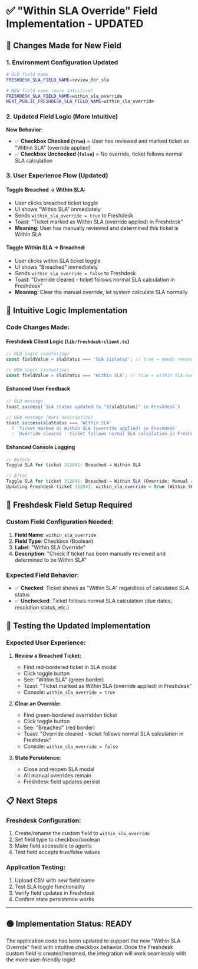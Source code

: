 # ✅ "Within SLA Override" Field Implementation - UPDATED

## 🔄 **Changes Made for New Field**

### 1. **Environment Configuration Updated**
```bash
# OLD field name
FRESHDESK_SLA_FIELD_NAME=review_for_sla

# NEW field name (more intuitive)
FRESHDESK_SLA_FIELD_NAME=within_sla_override
NEXT_PUBLIC_FRESHDESK_SLA_FIELD_NAME=within_sla_override
```

### 2. **Updated Field Logic (More Intuitive)**
**New Behavior:**
- ✅ **Checkbox Checked (`true`)** = User has reviewed and marked ticket as "Within SLA" (override applied)
- ✅ **Checkbox Unchecked (`false`)** = No override, ticket follows normal SLA calculation

### 3. **User Experience Flow (Updated)**

#### **Toggle Breached → Within SLA:**
- User clicks breached ticket toggle
- UI shows "Within SLA" immediately  
- Sends `within_sla_override = true` to Freshdesk
- Toast: "Ticket marked as Within SLA (override applied) in Freshdesk"
- **Meaning**: User has manually reviewed and determined this ticket is Within SLA

#### **Toggle Within SLA → Breached:**
- User clicks within SLA ticket toggle
- UI shows "Breached" immediately
- Sends `within_sla_override = false` to Freshdesk  
- Toast: "Override cleared - ticket follows normal SLA calculation in Freshdesk"
- **Meaning**: Clear the manual override, let system calculate SLA normally

## 🎯 **Intuitive Logic Implementation**

### **Code Changes Made:**

#### **Freshdesk Client Logic (`lib/freshdesk-client.ts`)**
```typescript
// OLD logic (confusing)
const fieldValue = slaStatus === 'SLA Violated'; // true = needs review

// NEW logic (intuitive)  
const fieldValue = slaStatus === 'Within SLA'; // true = within SLA override
```

#### **Enhanced User Feedback**
```typescript
// OLD message
toast.success(`SLA status updated to "${slaStatus}" in Freshdesk`)

// NEW message (more descriptive)
toast.success(slaStatus === 'Within SLA' 
  ? `Ticket marked as Within SLA (override applied) in Freshdesk` 
  : `Override cleared - ticket follows normal SLA calculation in Freshdesk`)
```

#### **Enhanced Console Logging**
```javascript
// Before
Toggle SLA for ticket 312841: Breached → Within SLA

// After  
Toggle SLA for ticket 312841: Breached → Within SLA (Override: Manual review - Within SLA)
Updating Freshdesk ticket 312841: within_sla_override = true (Within SLA)
```

## 🔧 **Freshdesk Field Setup Required**

### **Custom Field Configuration Needed:**
1. **Field Name**: `within_sla_override`
2. **Field Type**: Checkbox (Boolean)
3. **Label**: "Within SLA Override" 
4. **Description**: "Check if ticket has been manually reviewed and determined to be Within SLA"

### **Expected Field Behavior:**
- ✅ **Checked**: Ticket shows as "Within SLA" regardless of calculated SLA status
- ✅ **Unchecked**: Ticket follows normal SLA calculation (due dates, resolution status, etc.)

## 🧪 **Testing the Updated Implementation**

### **Expected User Experience:**

1. **Review a Breached Ticket:**
   - Find red-bordered ticket in SLA modal
   - Click toggle button
   - See: "Within SLA" (green border)
   - Toast: "Ticket marked as Within SLA (override applied) in Freshdesk"
   - Console: `within_sla_override = true`

2. **Clear an Override:**
   - Find green-bordered overridden ticket  
   - Click toggle button
   - See: "Breached" (red border)
   - Toast: "Override cleared - ticket follows normal SLA calculation in Freshdesk"
   - Console: `within_sla_override = false`

3. **State Persistence:**
   - Close and reopen SLA modal
   - All manual overrides remain
   - Freshdesk field updates persist

## 📋 **Next Steps**

### **Freshdesk Configuration:**
1. Create/rename the custom field to `within_sla_override`
2. Set field type to checkbox/boolean
3. Make field accessible to agents
4. Test field accepts true/false values

### **Application Testing:**
1. Upload CSV with new field name
2. Test SLA toggle functionality  
3. Verify field updates in Freshdesk
4. Confirm state persistence works

---

## 🟢 **Implementation Status: READY**

The application code has been updated to support the new "Within SLA Override" field with intuitive checkbox behavior. Once the Freshdesk custom field is created/renamed, the integration will work seamlessly with the more user-friendly logic!
